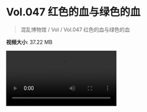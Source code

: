 # Vol.047 红色的血与绿色的血

> 混乱博物馆 / Vol / Vol.047 红色的血与绿色的血

**视频大小**: 37.22 MB

<div class="video"><video src="https://file.hsyhx.top/video/混乱博物馆/Vol/047.mp4" controls preload>🤔 您的浏览器不支持 video 标签</video></div>